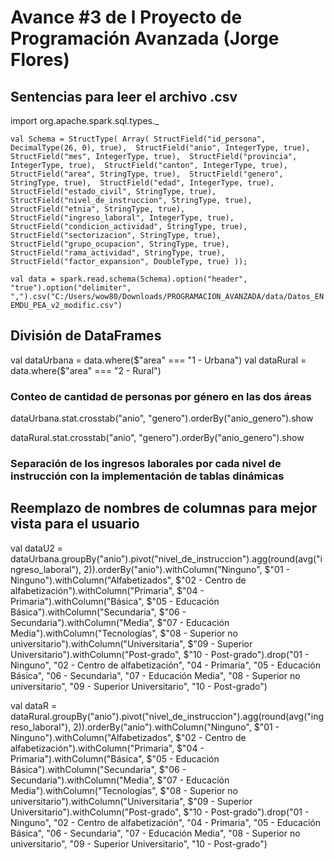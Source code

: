 # Avance #3 de l Proyecto de Programación Avanzada (Jorge Flores)

## Sentencias para leer el archivo .csv

import org.apache.spark.sql.types._

`val Schema = StructType(
    Array(
        StructField("id_persona", DecimalType(26, 0), true), 
        StructField("anio", IntegerType, true), 
        StructField("mes", IntegerType, true), 
        StructField("provincia", IntegerType, true), 
        StructField("canton", IntegerType, true), 
        StructField("area", StringType, true), 
        StructField("genero", StringType, true), 
        StructField("edad", IntegerType, true), 
        StructField("estado_civil", StringType, true), 
        StructField("nivel_de_instruccion", StringType, true), 
        StructField("etnia", StringType, true), 
        StructField("ingreso_laboral", IntegerType, true), 
        StructField("condicion_actividad", StringType, true), 
        StructField("sectorizacion", StringType, true), 
        StructField("grupo_ocupacion", StringType, true), 
        StructField("rama_actividad", StringType, true), 
        StructField("factor_expansion", DoubleType, true)
    ));`

`val data = spark.read.schema(Schema).option("header", "true").option("delimiter", ",").csv("C:/Users/wow80/Downloads/PROGRAMACION_AVANZADA/data/Datos_ENEMDU_PEA_v2_modific.csv")` 

## División de DataFrames 

val dataUrbana = data.where($"area" === "1 - Urbana")
val dataRural = data.where($"area" === "2 - Rural")

### Conteo de cantidad de personas por género en las dos áreas

dataUrbana.stat.crosstab("anio", "genero").orderBy("anio_genero").show

dataRural.stat.crosstab("anio", "genero").orderBy("anio_genero").show

### Separación de los ingresos laborales por cada nivel de instrucción con la implementación de tablas dinámicas

## Reemplazo de nombres de columnas  para mejor vista para el usuario

val dataU2 = dataUrbana.groupBy("anio").pivot("nivel_de_instruccion").agg(round(avg("ingreso_laboral"), 2)).orderBy("anio").withColumn("Ninguno", $"01 - Ninguno").withColumn("Alfabetizados", $"02 - Centro de alfabetización").withColumn("Primaria", $"04 - Primaria").withColumn("Básica", $"05 - Educación Básica").withColumn("Secundaria", $"06 - Secundaria").withColumn("Media", $"07 - Educación  Media").withColumn("Tecnologías", $"08 - Superior no universitario").withColumn("Universitaria", $"09 - Superior Universitario").withColumn("Post-grado", $"10 - Post-grado").drop("01 - Ninguno", "02 - Centro de alfabetización", "04 - Primaria", "05 - Educación Básica", "06 - Secundaria", "07 - Educación  Media", "08 - Superior no universitario", "09 - Superior Universitario", "10 - Post-grado")

val dataR = dataRural.groupBy("anio").pivot("nivel_de_instruccion").agg(round(avg("ingreso_laboral"), 2)).orderBy("anio").withColumn("Ninguno", $"01 - Ninguno").withColumn("Alfabetizados", $"02 - Centro de alfabetización").withColumn("Primaria", $"04 - Primaria").withColumn("Básica", $"05 - Educación Básica").withColumn("Secundaria", $"06 - Secundaria").withColumn("Media", $"07 - Educación  Media").withColumn("Tecnologías", $"08 - Superior no universitario").withColumn("Universitaria", $"09 - Superior Universitario").withColumn("Post-grado", $"10 - Post-grado").drop("01 - Ninguno", "02 - Centro de alfabetización", "04 - Primaria", "05 - Educación Básica", "06 - Secundaria", "07 - Educación  Media", "08 - Superior no universitario", "09 - Superior Universitario", "10 - Post-grado")

